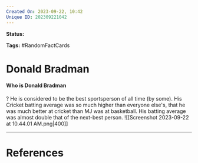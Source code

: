 ```yaml
---
Created On: 2023-09-22, 10:42
Unique ID: 202309221042
---
```

**Status:**

**Tags:** #RandomFactCards 

# Donald Bradman

#### Who is Donald Bradman
?
He is considered to be the best sportsperson of all time (by some). His Cricket batting average was so much higher than everyone else's, that he was much better at cricket than MJ was at basketball. His batting average was almost double that of the next-best person.
![[Screenshot 2023-09-22 at 10.44.01 AM.png|400]]
<!--SR:!2024-10-25,259,270-->


---
# References
